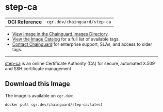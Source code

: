 <!--monopod:start-->
# step-ca
| | |
| - | - |
| **OCI Reference** | `cgr.dev/chainguard/step-ca` |


* [View Image in the Chainguard Images Directory](https://images.chainguard.dev/directory/image/step-ca/overview).
* [View the Image Catalog](https://console.chainguard.dev/images/catalog) for a full list of available tags.
* [Contact Chainguard](https://www.chainguard.dev/chainguard-images) for enterprise support, SLAs, and access to older tags.

---
<!--monopod:end-->

<!--overview:start-->
[step-ca](https://smallstep.com/docs/step-ca) is an online Certificate Authority (CA) for secure, automated X.509 and SSH certificate management
<!--overview:end-->

<!--getting:start-->
## Download this Image
The image is available on `cgr.dev`:

```
docker pull cgr.dev/chainguard/step-ca:latest
```
<!--getting:end-->

<!--body:start--><!--body:end-->
